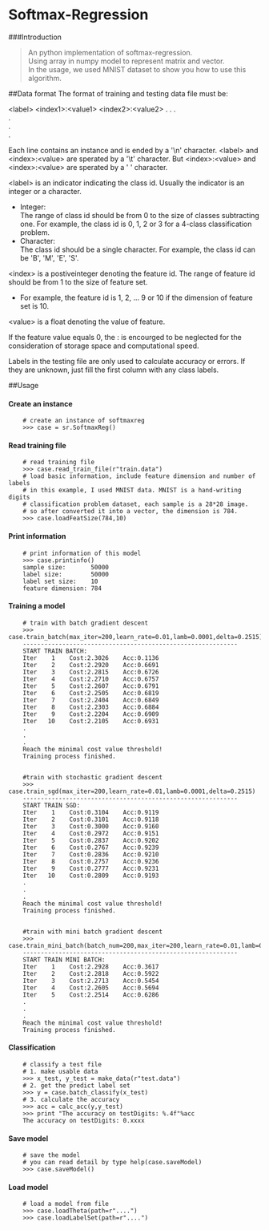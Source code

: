 # Softmax-Regression

###Introduction
> An python implementation of softmax-regression.<br>
> Using array in numpy model to represent matrix and vector.<br>
> In the usage, we used MNIST dataset to show you how to use this algorithm.

##Data format
The format of training and testing data file must be:<br>

\<label> \<index1>:\<value1> \<index2>:\<value2> . . .<br>
.<br>
.<br>
.<br>

Each line contains an instance and is ended by a '\n' character. \<label> and \<index>:\<value> are sperated by a '\t' character. But \<index>:\<value> and 
\<index>:\<value> are sperated by a ' ' character.<br>

\<label> is an indicator indicating the class id. Usually the indicator is an integer or a character.<br>

- Integer:<br>The range of class id should be from 0 to the size of classes subtracting one. For example, the class id is 0, 1, 2 or 3 for a 4-class classification problem.<br>
- Character:<br>
The class id should be a single character. For example, the class id can be 'B',
'M', 'E', 'S'.
 
\<index> is a postiveinteger denoting the feature id. The range of feature id should be from 1 to the size of feature set.

- For example, the feature id is 1, 2, ... 9 or 10 if the dimension of feature set is 10. 

\<value> is a float denoting the value of feature.


If the feature value equals 0, the <index>:<value> is encourged to be neglected
for the consideration of storage space and computational speed.

Labels in the testing file are only used to calculate accuracy or errors. 
If they are unknown, just fill the first column with any class labels.

##Usage

#### Create an instance
		# create an instance of softmaxreg
		>>> case = sr.SoftmaxReg()
		
		
#### Read training file		
		# read training file
		>>> case.read_train_file(r"train.data")
		# load basic information, include feature dimension and number of labels
		# in this example, I used MNIST data. MNIST is a hand-writing digits
		# classification problem dataset, each sample is a 28*28 image.
		# so after converted it into a vector, the dimension is 784.
		>>> case.loadFeatSize(784,10)

#### Print information
		# print information of this model
		>>> case.printinfo()
		sample size:       50000
		label size:        50000
		label set size:    10
		feature dimension: 784

#### Training a model
		
		# train with batch gradient descent
		>>> case.train_batch(max_iter=200,learn_rate=0.01,lamb=0.0001,delta=0.2515)
		------------------------------------------------------------
		START TRAIN BATCH:
		Iter    1    Cost:2.3026    Acc:0.1136
		Iter    2    Cost:2.2920    Acc:0.6691
		Iter    3    Cost:2.2815    Acc:0.6726
		Iter    4    Cost:2.2710    Acc:0.6757
		Iter    5    Cost:2.2607    Acc:0.6791
		Iter    6    Cost:2.2505    Acc:0.6819
		Iter    7    Cost:2.2404    Acc:0.6849
		Iter    8    Cost:2.2303    Acc:0.6884
		Iter    9    Cost:2.2204    Acc:0.6909
		Iter   10    Cost:2.2105    Acc:0.6931
		.
		.
		.
		Reach the minimal cost value threshold!
		Training process finished.
		
		
		#train with stochastic gradient descent
		>>> case.train_sgd(max_iter=200,learn_rate=0.01,lamb=0.0001,delta=0.2515)
		------------------------------------------------------------
		START TRAIN SGD:
		Iter    1    Cost:0.3104    Acc:0.9119
		Iter    2    Cost:0.3101    Acc:0.9118
		Iter    3    Cost:0.3000    Acc:0.9160
		Iter    4    Cost:0.2972    Acc:0.9151
		Iter    5    Cost:0.2837    Acc:0.9202
		Iter    6    Cost:0.2767    Acc:0.9239
		Iter    7    Cost:0.2836    Acc:0.9210
		Iter    8    Cost:0.2757    Acc:0.9236
		Iter    9    Cost:0.2777    Acc:0.9231
		Iter   10    Cost:0.2809    Acc:0.9193	
		.
		.
		.
		Reach the minimal cost value threshold!
		Training process finished.
		
		
		#train with mini batch gradient descent
		>>> case.train_mini_batch(batch_num=200,max_iter=200,learn_rate=0.01,lamb=0.0001,delta=0.2515)
		------------------------------------------------------------
		START TRAIN MINI BATCH:
		Iter    1    Cost:2.2928    Acc:0.3617
		Iter    2    Cost:2.2818    Acc:0.5922
		Iter    3    Cost:2.2713    Acc:0.5454
		Iter    4    Cost:2.2605    Acc:0.5694
		Iter    5    Cost:2.2514    Acc:0.6286
		.
		.
		.
		Reach the minimal cost value threshold!
		Training process finished.
		
#### Classification
		# classify a test file
		# 1. make usable data
		>>> x_test, y_test = make_data(r"test.data")
		# 2. get the predict label set
		>>> y = case.batch_classify(x_test)
		# 3. calculate the accuracy
		>>> acc = calc_acc(y,y_test)
		>>> print "The accuracy on testDigits: %.4f"%acc
		The accuracy on testDigits: 0.xxxx
		
#### Save model
		# save the model
		# you can read detail by type help(case.saveModel)
		>>> case.saveModel()
		
#### Load model
		# load a model from file
		>>> case.loadTheta(path=r"....")
		>>> case.loadLabelSet(path=r"....")
		
		